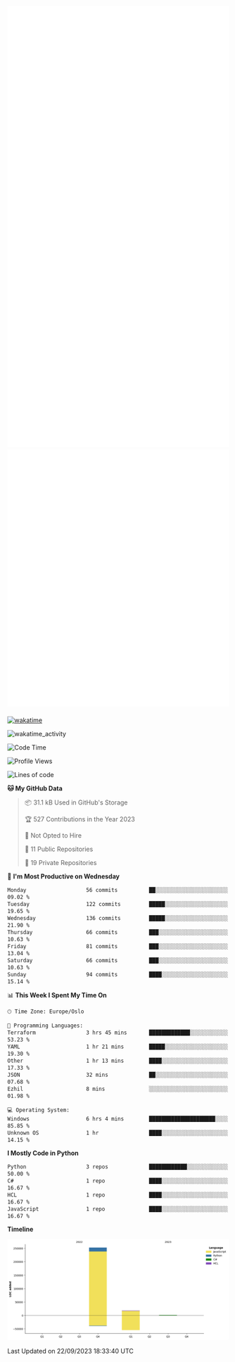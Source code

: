 ![Metrics](/metrics.svg)![Additional metrics](metrics.additional.svg)
----------------------------------------------------------------------------------------------------------------------------------------------------

[![wakatime](https://wakatime.com/badge/user/139c3dc8-b99d-475a-b6b4-e7663d03add8.svg)](https://wakatime.com/@139c3dc8-b99d-475a-b6b4-e7663d03add8)

![wakatime_activity](https://wakatime.com/share/@merca/d0fb6363-0f77-40ae-9525-9b9347ed2e36.svg)

<!--START_SECTION:waka-->
![Code Time](http://img.shields.io/badge/Code%20Time-6%2C760%20hrs%2029%20mins-blue)

![Profile Views](http://img.shields.io/badge/Profile%20Views-0-blue)

![Lines of code](https://img.shields.io/badge/From%20Hello%20World%20I%27ve%20Written-271.7%20thousand%20lines%20of%20code-blue)

**🐱 My GitHub Data** 

> 📦 31.1 kB Used in GitHub's Storage 
 > 
> 🏆 527 Contributions in the Year 2023
 > 
> 🚫 Not Opted to Hire
 > 
> 📜 11 Public Repositories 
 > 
> 🔑 19 Private Repositories 
 > 
📅 **I'm Most Productive on Wednesday** 

```text
Monday                   56 commits          ██░░░░░░░░░░░░░░░░░░░░░░░   09.02 % 
Tuesday                  122 commits         █████░░░░░░░░░░░░░░░░░░░░   19.65 % 
Wednesday                136 commits         █████░░░░░░░░░░░░░░░░░░░░   21.90 % 
Thursday                 66 commits          ███░░░░░░░░░░░░░░░░░░░░░░   10.63 % 
Friday                   81 commits          ███░░░░░░░░░░░░░░░░░░░░░░   13.04 % 
Saturday                 66 commits          ███░░░░░░░░░░░░░░░░░░░░░░   10.63 % 
Sunday                   94 commits          ████░░░░░░░░░░░░░░░░░░░░░   15.14 % 
```


📊 **This Week I Spent My Time On** 

```text
🕑︎ Time Zone: Europe/Oslo

💬 Programming Languages: 
Terraform                3 hrs 45 mins       █████████████░░░░░░░░░░░░   53.23 % 
YAML                     1 hr 21 mins        █████░░░░░░░░░░░░░░░░░░░░   19.30 % 
Other                    1 hr 13 mins        ████░░░░░░░░░░░░░░░░░░░░░   17.33 % 
JSON                     32 mins             ██░░░░░░░░░░░░░░░░░░░░░░░   07.68 % 
Ezhil                    8 mins              ░░░░░░░░░░░░░░░░░░░░░░░░░   01.98 % 

💻 Operating System: 
Windows                  6 hrs 4 mins        █████████████████████░░░░   85.85 % 
Unknown OS               1 hr                ████░░░░░░░░░░░░░░░░░░░░░   14.15 % 
```

**I Mostly Code in Python** 

```text
Python                   3 repos             ████████████░░░░░░░░░░░░░   50.00 % 
C#                       1 repo              ████░░░░░░░░░░░░░░░░░░░░░   16.67 % 
HCL                      1 repo              ████░░░░░░░░░░░░░░░░░░░░░   16.67 % 
JavaScript               1 repo              ████░░░░░░░░░░░░░░░░░░░░░   16.67 % 
```



**Timeline**

![Lines of Code chart](https://raw.githubusercontent.com/merca/merca/current/assets/bar_graph.png)


 Last Updated on 22/09/2023 18:33:40 UTC
<!--END_SECTION:waka-->
